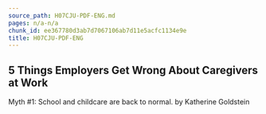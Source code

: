 ```yaml
---
source_path: H07CJU-PDF-ENG.md
pages: n/a-n/a
chunk_id: ee367780d3ab7d7067106ab7d11e5acfc1134e9e
title: H07CJU-PDF-ENG
---
```

## 5 Things Employers Get Wrong About Caregivers at Work

Myth #1: School and childcare are back to normal. by Katherine Goldstein
